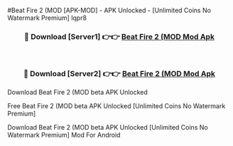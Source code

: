 #Beat Fire 2 (MOD [APK-MOD] - APK Unlocked - [Unlimited Coins No Watermark Premium] lqpr8



<div align="center">

<h3>🔴 Download [Server1] 👉👉 <a href="https://momento.my/?title=Beat_Fire_2_(MOD">Beat Fire 2 (MOD Mod Apk</a></h3><br>

<h3>🔴 Download [Server2] 👉👉 <a href="https://momento.my/?title=Beat_Fire_2_(MOD">Beat Fire 2 (MOD Mod Apk</a></h3>
</div>



Download Beat Fire 2 (MOD beta APK Unlocked

Free Beat Fire 2 (MOD beta APK Unlocked [Unlimited Coins No Watermark Premium]

Download Beat Fire 2 (MOD beta APK Unlocked [Unlimited Coins No Watermark Premium] Mod For Android
